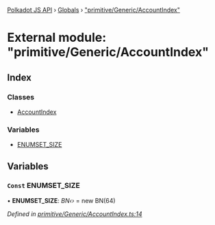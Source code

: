 [Polkadot JS API](../README.md) › [Globals](../globals.md) › ["primitive/Generic/AccountIndex"](_primitive_generic_accountindex_.md)

# External module: "primitive/Generic/AccountIndex"

## Index

### Classes

* [AccountIndex](../classes/_primitive_generic_accountindex_.accountindex.md)

### Variables

* [ENUMSET_SIZE](_primitive_generic_accountindex_.md#const-enumset_size)

## Variables

### `Const` ENUMSET_SIZE

• **ENUMSET_SIZE**: *BN‹›* =  new BN(64)

*Defined in [primitive/Generic/AccountIndex.ts:14](https://github.com/polkadot-js/api/blob/3b758a0d64/packages/types/src/primitive/Generic/AccountIndex.ts#L14)*
